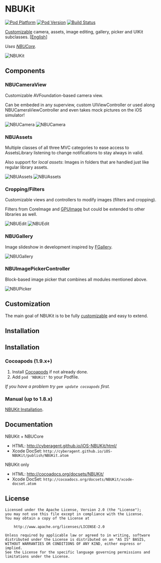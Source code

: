 NBUKit
======

[![Pod Platform](http://cocoapod-badges.herokuapp.com/p/NBUKit/badge.svg)](http://cocoadocs.org/docsets/NBUKit/)
[![Pod Version](http://cocoapod-badges.herokuapp.com/v/NBUKit/badge.png)](http://cocoadocs.org/docsets/NBUKit/)
[![Build Status](https://travis-ci.org/CyberAgent/iOS-NBUKit.png)](https://travis-ci.org/CyberAgent/iOS-NBUKit)

[Customizable](https://github.com/CyberAgent/iOS-NBUKit/wiki/NBUKit-Customization) camera, assets,
image editing, gallery, picker and UIKit subclasses. [[English](README.md)]

_Uses [NBUCore](https://github.com/CyberAgent/iOS-NBUCore)._

![NBUKit](https://raw.github.com/wiki/CyberAgent/iOS-NBUKit/images/NBUKit.png)

Components
----------

### NBUCameraView

Customizable AVFoundation-based camera view.

Can be embeded in any superview, custom UIViewController or used along NBUCameraViewController and even takes
mock pictures on the iOS simulator!

![NBUCamera](https://raw.github.com/wiki/CyberAgent/iOS-NBUKit/Camera1.png)
![NBUCamera](https://raw.github.com/wiki/CyberAgent/iOS-NBUKit/Camera2.png)

### NBUAssets

Multiple classes of all three MVC categories to ease access to AssetsLibrary listening to
change notifications to stay always in valid.

Also support for _local assets_: Images in folders that are handled just like regular library assets.

![NBUAssets](https://raw.github.com/wiki/CyberAgent/iOS-NBUKit/Assets1.png)
![NBUAssets](https://raw.github.com/wiki/CyberAgent/iOS-NBUKit/Assets2.png)

### Cropping/Filters

Customizable views and controllers to modify images (filters and cropping).

Filters from CoreImage and [GPUImage](https://github.com/BradLarson/GPUImage) but could be extended to
other libraries as well.

![NBUEdit](https://raw.github.com/wiki/CyberAgent/iOS-NBUKit/Edit2.png)
![NBUEdit](https://raw.github.com/wiki/CyberAgent/iOS-NBUKit/Edit3.png)

### NBUGallery

Image slideshow in development inspired by [FGallery](https://github.com/gdavis/FGallery-iPhone).

![NBUGallery](https://raw.github.com/wiki/CyberAgent/iOS-NBUKit/Gallery1.png)

### NBUImagePickerController

Block-based image picker that combines all modules mentioned above.

![NBUPicker](https://raw.github.com/wiki/CyberAgent/iOS-NBUKit/Picker1.png)

Customization
-------------

The main goal of NBUKit is to be fully [customizable](https://github.com/CyberAgent/iOS-NBUKit/wiki/NBUKit-Customization) and easy to extend.

Installation
------------

Installation
------------

### Cocoapods (1.9.x+)

1. Install [Cocoapods](http://cocoapods.org) if not already done.
2. Add `pod 'NBUKit'` to your Podfile.

_If you have a problem try `gem update cocoapods` first._

### Manual (up to 1.8.x)

[NBUKit Installation](https://github.com/CyberAgent/iOS-NBUKit/wiki/NBUKit-Installation).

Documentation
-------------

NBUKit + NBUCore

* HTML: http://cyberagent.github.io/iOS-NBUKit/html/
* Xcode DocSet: `http://cyberagent.github.io/iOS-NBUKit/publish/NBUKit.atom`

NBUKit only

* HTML: http://cocoadocs.org/docsets/NBUKit/
* Xcode DocSet: `http://cocoadocs.org/docsets/NBUKit/xcode-docset.atom`

License
-------

    Licensed under the Apache License, Version 2.0 (the "License");
    you may not use this file except in compliance with the License. 
    You may obtain a copy of the License at

        http://www.apache.org/licenses/LICENSE-2.0

    Unless required by applicable law or agreed to in writing, software
    distributed under the License is distributed on an "AS IS" BASIS,
    WITHOUT WARRANTIES OR CONDITIONS OF ANY KIND, either express or implied.
    See the License for the specific language governing permissions and
    limitations under the License.

